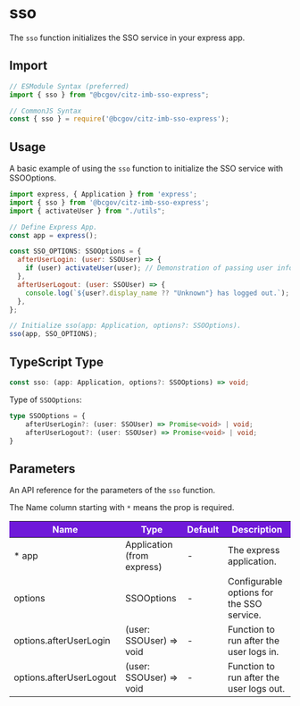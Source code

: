# sso

The `sso` function initializes the SSO service in your express app.

## Import

```JavaScript
// ESModule Syntax (preferred)
import { sso } from "@bcgov/citz-imb-sso-express";

// CommonJS Syntax
const { sso } = require('@bcgov/citz-imb-sso-express');
```

## Usage

A basic example of using the `sso` function to initialize the SSO service with SSOOptions.

```JavaScript
import express, { Application } from 'express';
import { sso } from '@bcgov/citz-imb-sso-express';
import { activateUser } from "./utils";

// Define Express App.
const app = express();

const SSO_OPTIONS: SSOOptions = {
  afterUserLogin: (user: SSOUser) => {
    if (user) activateUser(user); // Demonstration of passing user info to a custom function.
  },
  afterUserLogout: (user: SSOUser) => {
    console.log(`${user?.display_name ?? "Unknown"} has logged out.`);
  },
};

// Initialize sso(app: Application, options?: SSOOptions).
sso(app, SSO_OPTIONS);
```

## TypeScript Type

<!-- The following code block is auto generated when types in the package change. -->
<!-- TYPE: sso -->
```TypeScript
const sso: (app: Application, options?: SSOOptions) => void;
```

Type of `SSOOptions`:

<!-- The following code block is auto generated when types in the package change. -->
<!-- TYPE: SSOOptions -->
```TypeScript
type SSOOptions = {
    afterUserLogin?: (user: SSOUser) => Promise<void> | void;
    afterUserLogout?: (user: SSOUser) => Promise<void> | void;
}
```

## Parameters

An API reference for the parameters of the `sso` function.

The Name column starting with `*` means the prop is required.

<table>
  <!-- Table columns -->
  <thead>
    <tr>
      <th style="background: #6f19d9; color: white;">Name</th>
      <th style="background: #6f19d9; color: white;">Type</th>
      <th style="background: #6f19d9; color: white;">Default</th>
      <th style="background: #6f19d9; color: white;">Description</th>
    </tr>
  </thead>

  <!-- Table rows -->
  <tbody>
    <tr>
      <td>* app</td>
      <td>Application (from express)</td>
      <td>-</td>
      <td>The express application.</td>
    </tr>
    <tr>
      <td>options</td>
      <td>SSOOptions</td>
      <td>-</td>
      <td>Configurable options for the SSO service.</td>
    </tr>
    <tr>
      <td>options.afterUserLogin</td>
      <td>(user: SSOUser) => void</td>
      <td>-</td>
      <td>Function to run after the user logs in.</td>
    </tr>
    <tr>
      <td>options.afterUserLogout</td>
      <td>(user: SSOUser) => void</td>
      <td>-</td>
      <td>Function to run after the user logs out.</td>
    </tr>
  </tbody>
</table>
